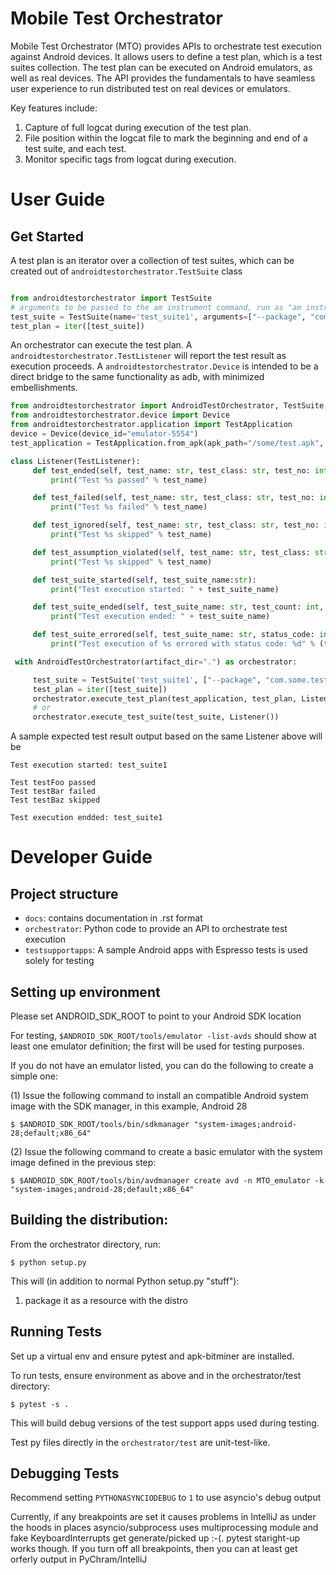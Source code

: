 
Mobile Test Orchestrator
========================

Mobile Test Orchestrator (MTO) provides APIs to orchestrate test execution against Android devices. It allows users to define a test plan, which is a test suites collection.
The test plan can be executed on Android emulators, as well as real devices. The API provides the fundamentals to have seamless user experience to run distributed test on real devices or emulators.

Key features include:

1. Capture of full logcat during execution of the test plan.
2. File position within the logcat file to mark the beginning and end of a test suite, and each test.
3. Monitor specific tags from logcat during execution.


User Guide
==========

Get Started
-----------

A test plan is an iterator over a collection of test suites, which can be created out of `androidtestorchestrator.TestSuite` class

```python

from androidtestorchestrator import TestSuite
# arguments to be passed to the am instrument command, run as "am instrument -w -r [arguments] <package>/<runner> "
test_suite = TestSuite(name='test_suite1', arguments=["--package", "com.some.test.package"])
test_plan = iter([test_suite])
```

An orchestrator can execute the test plan. A `androidtestorchestrator.TestListener` will report the test result as execution proceeds.
A `androidtestorchestrator.Device` is intended to be a direct bridge to the same functionality as adb, with minimized embellishments. 

```python
from androidtestorchestrator import AndroidTestOrchestrator, TestSuite, TestListener
from androidtestorchestrator.device import Device
from androidtestorchestrator.application import TestApplication
device = Device(device_id="emulator-5554")
test_application = TestApplication.from_apk(apk_path="/some/test.apk", device=device)  # installs the given apk

class Listener(TestListener):
     def test_ended(self, test_name: str, test_class: str, test_no: int, duartion: float, msg: str = ""):
         print("Test %s passed" % test_name)

     def test_failed(self, test_name: str, test_class: str, test_no: int, stack: str, msg: str = ""):
         print("Test %s failed" % test_name)

     def test_ignored(self, test_name: str, test_class: str, test_no: int, msg: str = ""):
         print("Test %s skipped" % test_name)

     def test_assumption_violated(self, test_name: str, test_class: str, test_no: int, reason: str):
         print("Test %s skipped" % test_name)

     def test_suite_started(self, test_suite_name:str):
         print("Test execution started: " + test_suite_name)

     def test_suite_ended(self, test_suite_name: str, test_count: int, execution_time: float):
         print("Test execution ended: " + test_suite_name)

     def test_suite_errored(self, test_suite_name: str, status_code: int, exc_message: str = ""):
         print("Test execution of %s errored with status code: %d" % (test_suite_name, status_code))

 with AndroidTestOrchestrator(artifact_dir=".") as orchestrator:

     test_suite = TestSuite('test_suite1', ["--package", "com.some.test.package"])
     test_plan = iter([test_suite])
     orchestrator.execute_test_plan(test_application, test_plan, Listener())
     # or
     orchestrator.execute_test_suite(test_suite, Listener())      
```

A sample expected test result output based on the same Listener above will be 
``` 
Test execution started: test_suite1

Test testFoo passed
Test testBar failed
Test testBaz skipped

Test execution endded: test_suite1
```


Developer Guide
===============

Project structure
-----------------

* `docs`:  contains documentation in .rst format
* `orchestrator`: Python code to provide an API to orchestrate test execution
* `testsupportapps`: A sample Android apps with Espresso tests is used solely for testing


Setting up environment
----------------------
Please set ANDROID_SDK_ROOT to point to your Android SDK location

For testing, `$ANDROID_SDK_ROOT/tools/emulator -list-avds` should show at least one emulator definition;  the first will
be used for testing purposes.

If you do not have an emulator listed, you can do the following to create a simple one:

(1) Issue the following command to install an compatible Android system image with the SDK manager, in this example, Android 28

`$ $ANDROID_SDK_ROOT/tools/bin/sdkmanager "system-images;android-28;default;x86_64"`

(2) Issue the following command to create a basic emulator with the system image defined in the previous step:

`$ $ANDROID_SDK_ROOT/tools/bin/avdmanager create avd -n MTO_emulator -k "system-images;android-28;default;x86_64"`

Building the distribution:
--------------------------

From the orchestrator directory, run:

`$ python setup.py`

This will (in addition to normal Python setup.py "stuff"):

1. package it as a resource with the distro


Running Tests
-------------
Set up a virtual env and ensure pytest and apk-bitminer are installed.

To run tests, ensure environment as above and in the orchestrator/test directory:

`$ pytest -s .`

This will build debug versions of the test support apps used during testing.

Test py files directly  in the `orchestrator/test` are unit-test-like.
   
Debugging Tests
---------------

Recommend setting `PYTHONASYNCIODEBUG` to `1` to use asyncio's debug output

Currently, if any breakpoints are set it causes problems in IntelliJ as under the hoods in places asyncio/subprocess
uses multiprocessing module and fake KeyboardInterrupts get generate/picked up :-(.  pytest staright-up works though.
If you turn off all breakpoints, then you can at least get orferly output in PyChram/IntelliJ

